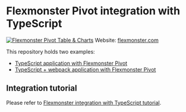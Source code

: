# Flexmonster Pivot integration with TypeScript
[![Flexmonster Pivot Table & Charts](https://s3.amazonaws.com/flexmonster/github/fm-github-cover.png)](https://www.flexmonster.com/)
Website: [flexmonster.com](https://www.flexmonster.com/)

This repository holds two examples:

- [TypeScript application with Flexmonster Pivot](https://github.com/flexmonster/pivot-typescript/tree/master/simpleProject)
- [TypeScript + webpack application with Flexmonster Pivot](https://github.com/flexmonster/pivot-typescript/tree/master/webpackProject)

## Integration tutorial

Please refer to [Flexmonster integration with TypeScript tutorial](https://www.flexmonster.com/doc/integration-with-typescript/).
